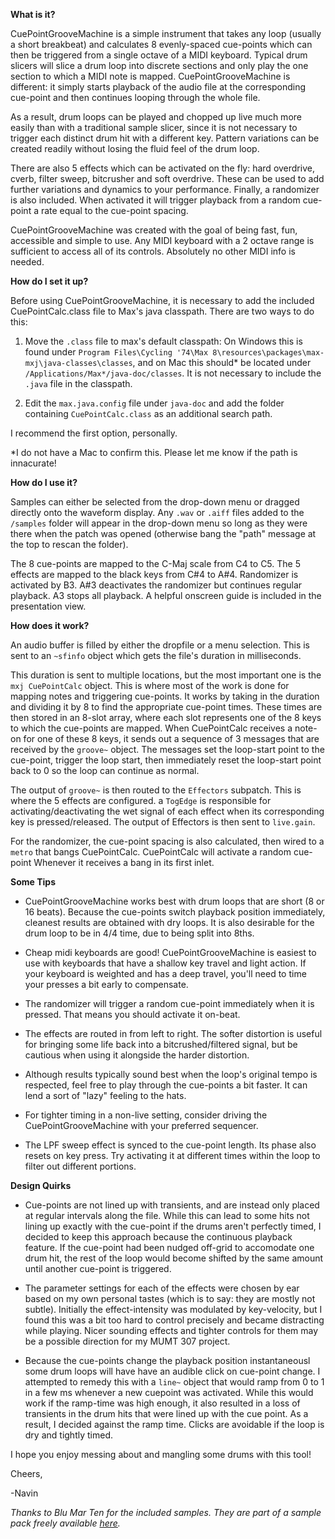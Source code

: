 **What is it?**

CuePointGrooveMachine is a simple instrument that takes any loop (usually a short breakbeat) and calculates 8 evenly-spaced cue-points which can then be triggered from a single octave of a MIDI keyboard.
Typical drum slicers will slice a drum loop into discrete sections and only play the one section to which a MIDI note is mapped. CuePointGrooveMachine is different: it simply starts playback of the audio file at the corresponding cue-point and then continues looping through the whole file.

As a result, drum loops can be played and chopped up live much more easily than with a traditional sample slicer, since it is not necessary to trigger each distinct drum hit with a different key. Pattern variations can be created readily without losing the fluid feel of the drum loop.

There are also 5 effects which can be activated on the fly: hard overdrive, cverb, filter sweep, bitcrusher and soft overdrive. These can be used to add further variations and dynamics to your performance. Finally, a randomizer is also included. When activated it will trigger playback from a random cue-point a rate equal to the cue-point spacing.

CuePointGrooveMachine was created with the goal of being fast, fun, accessible and simple to use. 
Any MIDI keyboard with a 2 octave range is sufficient to access all of its controls. Absolutely no other MIDI info is needed.

**How do I set it up?**

Before using CuePointGrooveMachine, it is necessary to add the included CuePointCalc.class file to Max's java classpath. There are two ways to do this:

1) Move the `.class` file to max's default classpath: On Windows this is found under `Program Files\Cycling '74\Max 8\resources\packages\max-mxj\java-classes\classes`, 
and on Mac this should* be located under `/Applications/Max*/java-doc/classes`. It is not necessary to include the `.java` file in the classpath.

2) Edit the `max.java.config` file under `java-doc` and add the folder containing `CuePointCalc.class` as an additional search path.

I recommend the first option, personally.

*I do not have a Mac to confirm this. Please let me know if the path is innacurate!

**How do I use it?**

Samples can either be selected from the drop-down menu or dragged directly onto the waveform display. Any `.wav` or `.aiff` files added to the `/samples` folder
will appear in the drop-down menu so long as they were there when the patch was opened (otherwise bang the "path" message at the top to rescan the folder).

The 8 cue-points are mapped to the C-Maj scale from C4 to C5. The 5 effects are mapped to the black keys from C#4 to A#4.
Randomizer is activated by B3. A#3 deactivates the randomizer but continues regular playback. A3 stops all playback.
A helpful onscreen guide is included in the presentation view.

**How does it work?**

An audio buffer is filled by either the dropfile or a menu selection. This is sent to an `~sfinfo` object which gets the file's duration in milliseconds.

This duration is sent to multiple locations, but the most important one is the `mxj CuePointCalc` object. This is where 
most of the work is done for mapping notes and triggering cue-points. It works by taking in the duration and dividing it by 8 to find the appropriate
cue-point times. These times are then stored in an 8-slot array, where each slot represents one of the 8 keys to which the cue-points are mapped.
When CuePointCalc receives a note-on for one of these 8 keys, it sends out a sequence of 3 messages that are received by the `groove~` object.
The messages set the loop-start point to the cue-point, trigger the loop start, then immediately reset the loop-start point back to 0 so the loop can continue as normal.

The output of `groove~` is then routed to the `Effectors` subpatch. This is where the 5 effects are configured. a `TogEdge` is responsible for activating/deactivating the wet signal of each effect when its corresponding key is pressed/released. The output of Effectors is then sent to `live.gain`.

For the randomizer, the cue-point spacing is also calculated, then wired to a `metro` that bangs CuePointCalc. CuePointCalc will activate a random cue-point Whenever it receives a bang in its first inlet.

**Some Tips**

-  CuePointGrooveMachine works best with drum loops that are short (8 or 16 beats). Because the cue-points switch playback position immediately, cleanest results
are obtained with dry loops. It is also desirable for the drum loop to be in 4/4 time, due to being split into 8ths.

-  Cheap midi keyboards are good! CuePointGrooveMachine is easiest to use with keyboards that have a shallow key travel and light action. If your keyboard
is weighted and has a deep travel, you'll need to time your presses a bit early to compensate.

-  The randomizer will trigger a random cue-point immediately when it is pressed. That means you should activate it on-beat.

-  The effects are routed in from left to right. The softer distortion is useful for bringing some life back into a bitcrushed/filtered signal, but be cautious
when using it alongside the harder distortion.

-  Although results typically sound best when the loop's original tempo is respected, feel free to play through the cue-points a bit faster. It can lend a sort of
"lazy" feeling to the hats.

-  For tighter timing in a non-live setting, consider driving the CuePointGrooveMachine with your preferred sequencer.

-  The LPF sweep effect is synced to the cue-point length. Its phase also resets on key press. Try activating it at different times within the loop to filter out different portions.

**Design Quirks**

-  Cue-points are not lined up with transients, and are instead only placed at regular intervals along the file.
While this can lead to some hits not lining up exactly with the cue-point if the drums aren't perfectly timed, 
I decided to keep this approach because the continuous playback feature. If the cue-point had been nudged off-grid to accomodate one drum hit,
the rest of the loop would become shifted by the same amount until another cue-point is triggered.

-  The parameter settings for each of the effects were chosen by ear based on my own personal tastes (which is to say: they are mostly not subtle). 
Initially the effect-intensity was modulated by key-velocity, but I found this was a bit too hard to control precisely and became distracting while playing.
Nicer sounding effects and tighter controls for them may be a possible direction for my MUMT 307 project.

-  Because the cue-points change the playback position instantaneousl some drum loops will have have an audible click on cue-point change. I attempted to remedy this with
a `line~` object that would ramp from 0 to 1 in a few ms whenever a new cuepoint was activated. While this would work if the ramp-time was high enough, it also resulted in a loss of transients in the drum hits that were lined up with the cue point. As a result, I decided against the ramp time. Clicks are avoidable if the loop is dry and tightly timed.

I hope you enjoy messing about and mangling some drums with this tool!

Cheers,

-Navin

*Thanks to Blu Mar Ten for the included samples. They are part of a sample pack freely available [here](https://www.blumarten.com/product/junglejungle-free-sample-pack/).*

